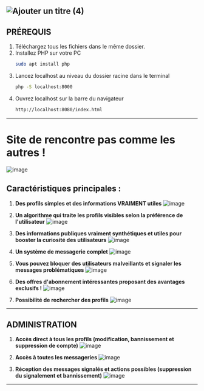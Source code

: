 
![Ajouter un titre (4)](https://github.com/IlyassCYtech/devweb/assets/130382885/85b1ccd2-2058-468a-bb4a-1df0a7f0e16a)
---
## PRÉREQUIS

1) Téléchargez tous les fichiers dans le même dossier.
2) Installez PHP sur votre PC
    ```sh
    sudo apt install php
    ```
3) Lancez localhost au niveau du dossier racine dans le terminal
    ```sh
    php -S localhost:8000
    ```
4) Ouvrez localhost sur la barre du navigateur
    ```sh
    http://localhost:8080/index.html
    ```
   

---

# Site de rencontre pas comme les autres !

![image](https://github.com/IlyassCYtech/devweb/assets/130382885/4a02dde7-a867-4cae-bb1c-0a856f4f419b)



## Caractéristiques principales :

1) **Des profils simples et des informations VRAIMENT utiles**
   ![image](https://github.com/IlyassCYtech/devweb/assets/130382885/13f3fa72-468f-4dfb-a28d-af1bea4b267c)

2) **Un algorithme qui traite les profils visibles selon la préférence de l'utilisateur**
   ![image](https://github.com/IlyassCYtech/devweb/assets/130382885/fff9af44-bc6a-4cfc-bc49-4d4096182b4c)
 
3) **Des informations publiques vraiment synthétiques et utiles pour booster la curiosité des utilisateurs**
   ![image](https://github.com/IlyassCYtech/devweb/assets/130382885/59c89710-01fa-4c52-aa70-ca98a0ed51b4)

4) **Un système de messagerie complet**
   ![image](https://github.com/IlyassCYtech/devweb/assets/130382885/3b491909-0519-4a97-b77a-63e562657278)

5) **Vous pouvez bloquer des utilisateurs malveillants et signaler les messages problématiques**
   ![image](https://github.com/IlyassCYtech/devweb/assets/130382885/dcf8ac8b-e106-4b14-9616-4c178f95ba47)

6) **Des offres d'abonnement intéressantes proposant des avantages exclusifs !**
   ![image](https://github.com/IlyassCYtech/devweb/assets/130382885/35415718-442c-49e5-83f6-4680db23520a)

7) **Possibilité de rechercher des profils**
   ![image](https://github.com/IlyassCYtech/devweb/assets/130382885/a16fb7b3-8e73-49b6-bb8d-199e4c196e63)

---

## ADMINISTRATION

1) **Accès direct à tous les profils (modification, bannissement et suppression de compte)**
   ![image](https://github.com/IlyassCYtech/devweb/assets/130382885/ede252b1-982b-4573-8b04-5e2429da41b7)

2) **Accès à toutes les messageries**
   ![image](https://github.com/IlyassCYtech/devweb/assets/130382885/bd3cb816-a93b-425e-8aa9-40f04d9a41a0)

3) **Réception des messages signalés et actions possibles (suppression du signalement et bannissement)**
   ![image](https://github.com/IlyassCYtech/devweb/assets/130382885/1eb60f23-0e69-4315-91ae-8fe91421e079)

---








